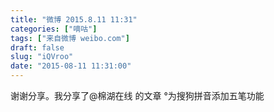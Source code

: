 ```yaml
---
title: "微博 2015.8.11 11:31"
categories: ["嘀咕"]
tags: ["来自微博 weibo.com"]
draft: false
slug: "iQVroo"
date: "2015-08-11 11:31:00"
---
```


<p>谢谢分享。我分享了@棉湖在线 的文章 °为搜狗拼音添加五笔功能 ​​​​</p>
